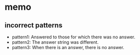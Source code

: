 # memo

## incorrect patterns
- pattern1: Answered to those for which there was no answer.
- pattern2: The answer string was different.
- pattern3: When there is an answer, there is no answer.
